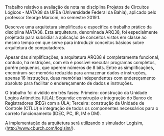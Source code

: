 Trabalho relativo a avaliação de nota na disciplina Projetos de Circuitos Lógicos - MATA38 da UFBa (Universidade Federal da Bahia), aplicado pelo professor George Marconi, no semestre 2019.1.

Descreve uma arquitetura simplificada e específica o trabalho prático da disciplina MATA38. Esta arquitetura, denominada ARQ38, foi especialmente projetada para subsidiar a aplicação de conceitos vistos em classe ao mesmo tempo em que serve para introduzir conceitos básicos sobre arquitetura de computadores.

Apesar das simplificações, a arquitetura ARQ38 é completamente funcional, contudo, há restrições, com ela é possível executar programas completos, porém pequenos, que operem números de 8 bits. Entre as simplificações, encontram-se: memória reduzida para armazenar dados e instruções, apenas 16 instruções, duas memórias independentes com endereçamento absoluto para facilitar o endereçamento de dados e instruções.

O trabalho foi dividido em três fases: Primeiro: construção da Unidade Lógica Aritmética (ULA); Segunda: construção e integração do Banco de Registradores (REG) com a ULA; Terceira: construção da Unidade de Controle (CTLU) e integração de todos os componentes necessários para o correto funcionamento (IDEC, PC, IR, IM e DM).

A implementação da arquitetura será utilizando o simulador Logisim, (http://www.cburch.com/logisim/).

